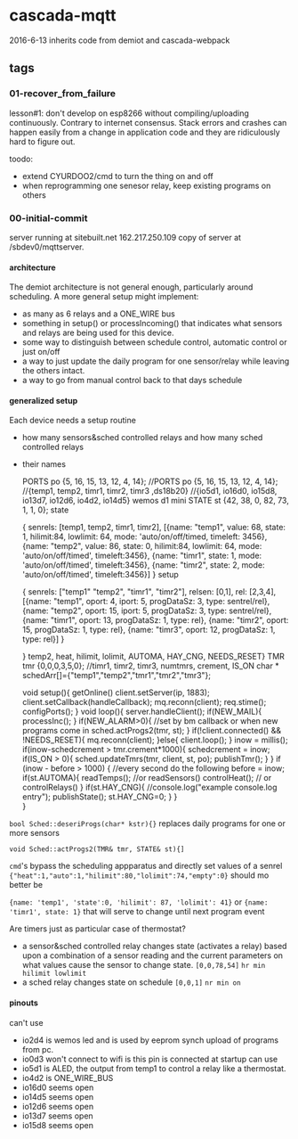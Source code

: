 

# cascada-mqtt
2016-6-13
inherits code from demiot and cascada-webpack

## tags
### 01-recover_from_failure
lesson#1: don't develop on esp8266 without compiling/uploading continuously. Contrary to internet consensus. Stack errors and crashes can happen easily from a change in application code and they are ridiculously hard to figure out.

toodo: 
* extend CYURDOO2/cmd to turn the thing on and off
* when reprogramming one senesor relay, keep existing programs on others

### 00-initial-commit
server running at sitebuilt.net 162.217.250.109 copy of server at /sbdev0/mqttserver. 
#### architecture
The demiot architecture is not general enough, particularly around scheduling. A more general setup might implement:
* as many as 6 relays and a ONE_WIRE bus
* something in setup() or processIncoming() that indicates what sensors and relays are being used for this device.
* some way to distinguish between schedule control, automatic control or just on/off
* a way to just update the daily program for one sensor/relay while leaving the others intact. 
* a way to go from manual control back to that days schedule

#### generalized setup

Each device needs a setup routine
* how many sensors&sched controlled relays and how many sched controlled relays
* their names

    PORTS po {5, 16, 15, 13, 12, 4, 14};
    //PORTS po {5, 16, 15, 13, 12, 4, 14};
    //{temp1, temp2, timr1, timr2, timr3 ,ds18b20}
    //{io5d1, io16d0, io15d8, io13d7, io12d6, io4d2, io14d5} wemos d1 mini
    STATE st {42, 38, 0, 82, 73, 1, 1, 0};
state

    {   senrels: [temp1, temp2, timr1, timr2], 
        [{name: "temp1", value: 68, state: 1, hilimit:84, lowlimit: 64, mode: 'auto/on/off/timed,  timeleft: 3456},
        {name: "temp2", value: 86, state: 0, hilimit:84, lowlimit: 64, mode: 'auto/on/off/timed', timeleft:3456},
        {name: "timr1", state: 1, mode: 'auto/on/off/timed', timeleft:3456},
        {name: "timr2", state: 2, mode: 'auto/on/off/timed', timeleft:3456}]
    }
setup

    {   senrels: ["temp1" "temp2", "timr1", "timr2"],
        relsen: [0,1],
        rel: [2,3,4],
        [{name: "temp1", oport: 4, iport: 5, progDataSz: 3, type: sentrel/rel},
        {name: "temp2", oport: 15, iport: 5, progDataSz: 3, type: sentrel/rel},
        {name: "timr1", oport: 13, progDataSz: 1, type: rel},
        {name: "timr2", oport: 15, progDataSz: 1, type: rel},
        {name: "timr3", oport: 12, progDataSz: 1, type: rel}]
    }    
    
    } temp2, heat, hilimit, lolimit, AUTOMA, HAY_CNG, NEEDS_RESET}
    TMR tmr {0,0,0,3,5,0};
    //timr1, timr2, timr3, numtmrs, crement, IS_ON 
    char * schedArr[]={"temp1","temp2","tmr1","tmr2","tmr3"};

    void setup(){
        getOnline()
        client.setServer(ip, 1883);
        client.setCallback(handleCallback); 
        mq.reconn(client); 
        req.stime();
        configPorts();
    }
    void loop(){
      server.handleClient();
      if(NEW_MAIL){
          processInc();
      }
      if(NEW_ALARM>0){ //set by bm callback or when new programs come in
        sched.actProgs2(tmr, st);
      } 
      if(!client.connected() && !NEEDS_RESET){
         mq.reconn(client);
      }else{
        client.loop();
      }
      inow = millis();
      if(inow-schedcrement > tmr.crement*1000){
        schedcrement = inow;
        if(IS_ON > 0){
          sched.updateTmrs(tmr, client, st, po);
          publishTmr();
        }
      }
      if (inow - before > 1000) { //every second do the following 
        before = inow;
        if(st.AUTOMA){
          readTemps(); //or readSensors()
          controlHeat(); // or controlRelays()
        }
        if(st.HAY_CNG){
          //console.log("example console.log entry");
          publishState();
          st.HAY_CNG=0;
        }
      }              
    }

`bool Sched::deseriProgs(char* kstr){}` replaces daily programs for one or more sensors

`void Sched::actProgs2(TMR& tmr, STATE& st){]` 

`cmd`'s bypass the scheduling appparatus and directly set values of a senrel
`{"heat":1,"auto":1,"hilimit":80,"lolimit":74,"empty":0}` should mo better be

`{name: 'temp1', 'state':0, 'hilimit': 87, 'lolimit': 41}`
or 
`{name: 'timr1', state: 1}` that will serve to change until next program event

Are timers just as particular case of thermostat?
* a sensor&sched controlled relay changes state (activates a relay) based upon a combination of a sensor reading and the current parameters on what values cause the sensor to change state.
    `[0,0,78,54]`
    `hr min hilimit lowlimit`
* a sched relay changes state on schedule
    `[0,0,1]`
    `nr min on`



#### pinouts 
can't use
* io2d4 is wemos led and is used by eeprom synch upload of programs from pc.
* io0d3 won't connect to wifi is this pin is connected at startup
can use
* io5d1 is ALED, the output from temp1 to control a relay like a thermostat. 
* io4d2 is ONE_WIRE_BUS
* io16d0 seems open
* io14d5 seems open
* io12d6 seems open
* io13d7 seems open
* io15d8 seems open



